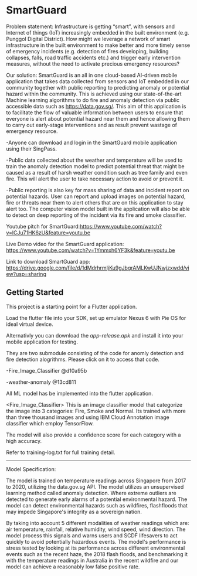 # SmartGuard

Problem statement:
Infrastructure is getting “smart”, with sensors and Internet of things (IoT) increasingly embedded in the built environment (e.g. Punggol Digital District). How might we leverage a network of smart infrastructure in the built environment to make better and more timely sense of emergency incidents (e.g. detection of fires developing, building collapses, falls, road traffic accidents etc.) and trigger early intervention measures, without the need to activate precious emergency resources?

Our solution: SmartGuard is an all in one cloud-based AI-driven mobile application that takes data collected from sensors and IoT embedded in our community together with public reporting to predicting anomaly or potential hazard within the community. This is achieved using our state-of-the-art Machine learning algorithms to do fire and anomaly detection via public accessible data such as https://data.gov.sg/.
This aim of this application is to facilitate the flow of valuable information between users to ensure that everyone is alert about potential hazard near them and hence allowing them to carry out early-stage interventions and as result prevent wastage of emergency resource.

<User manual>
  -Anyone can download and login in the SmartGuard mobile application using their SingPass.
  
  -Public data collected about the weather and temperature will be used to train the anomaly detection model to predict potential threat that might be caused as a result of harsh weather condition such as tree family and even fire. This will alert the user to take necessary action to avoid or prevent it. 
  
  -Public reporting is also key for mass sharing of data and incident report on potential hazards. User can report and upload images on potential hazard, fire or threats near them to alert others that are on this application to stay alert too. The computer vision model built in the application will also be able to detect on deep reporting of the incident via its fire and smoke classifier. 
  
  

Youtube pitch for SmartGuard:https://www.youtube.com/watch?v=lCJu71HK6zU&feature=youtu.be

Live Demo video for the SmartGuard application: https://www.youtube.com/watch?v=1Ymmxh6YF3k&feature=youtu.be

Link to download SmartGuard app: https://drive.google.com/file/d/1dMdrhrmIjKu9gJbgrAMLKwUJNwjzxwdd/view?usp=sharing



## Getting Started

This project is a starting point for a Flutter application.

Load the flutter file into your SDK, set up emulator Nexus 6 with Pie OS for ideal virtual device. 

Alternativly you can download the *app-release.apk* and install it into your mobile application for testing.

They are two submodule consisting of the code for anomly detection and fire detection alogrithms. Please click on it to access that code.

-Fire_Image_Classifier @d10a95b

-weather-anomaly @13cd811

All ML model has be implemented into the flutter application. 

<Fire_Image_Classifier>
This is an image classifier model that categorize the image into 3 categories: Fire, Smoke and Normal. Its trained with more than three thousand images and using IBM Cloud Annotation image classifier which employ TensorFlow.

The model will also provide a confidence score for each category with a high accuracy.

Refer to training-log.txt for full training detail.

----------------------------------------------------------------------------------------------------------------------------------------
<Weather-anomly detector>
Model Specification:

The model is trained on temperature readings across Singapore from 2017 to 2020, utilizing the data.gov.sg API. The model utilizes an unsupervised learning method called anomaly detection. Where extreme outliers are detected to generate early alarms of a potential environmental hazard. The model can detect environmental hazards such as wildfires, flashfloods that may impede Singapore's integrity as a sovereign nation. 

By taking into account 5 different modalities of weather readings which are: air temperature, rainfall, relative humidity, wind speed, wind direction. The model process this signals and warns users and SCDF lifesavers to act quickly to avoid potentially hazardous events. The model's performance is stress tested by looking at its performance across different environmental events such as the recent haze, the 2018 flash floods, and benchmarking it with the temperature readings in Australia in the recent wildfire and our model can achieve a reasonably low false positive rate.


